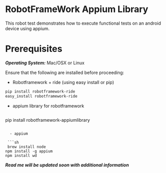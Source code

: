RobotFrameWork Appium Library
=========

This robot test demonstrates how to execute functional tests on an android device using appium.

Prerequisites
=========

***Operating System:*** Mac/OSX or Linux

Ensure that the following are installed before proceeding:

  - Robotframework + ride (using easy install or pip)

 ```sh
pip install robotframework-ride
easy_install robotframework-ride
```  
  -  appium library for robotframework
     ```sh
   pip install robotframework-appiumlibrary  
```

  - appium

 ```sh
 brew install node
npm install -g appium  
npm install wd
```
 ***Read me will be updated soon with additional information***
